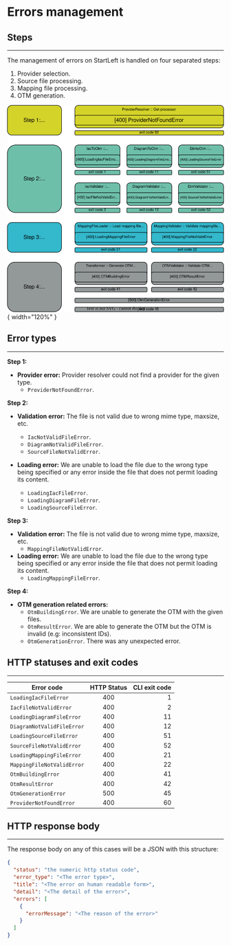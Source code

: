 # Errors management

## Steps

---
The management of errors on StartLeft is handled on four separated steps:

1. Provider selection.
2. Source file processing.
3. Mapping file processing.
4. OTM generation.

![img/errors_management](img/conversion-steps.svg){ width="120%" }


## Error types

---
**Step 1:**

* **Provider error:** Provider resolver could not find a provider for the given type.
	* `ProviderNotFoundError`.

**Step 2:**

* **Validation error:** The file is not valid due to wrong mime type, maxsize, etc.
	* `IacNotValidFileError`.
    * `DiagramNotValidFileError`.
    * `SourceFileNotValidError`.

* **Loading error:** We are unable to load the file due to the wrong type being specified or any error inside the file that
  does not permit loading its content.
	* `LoadingIacFileError`.
	* `LoadingDiagramFileError`.
	* `LoadingSourceFileError`.

**Step 3:**

* **Validation error:** The file is not valid due to wrong mime type, maxsize, etc.
	* `MappingFileNotValidError`.
* **Loading error:** We are unable to load the file due to the wrong type being specified or any error inside the file that
  does not permit loading its content.
	* `LoadingMappingFileError`.

**Step 4:**

* **OTM generation related errors:**
	* `OtmBuildingError`. We are unable to generate the OTM with the given files.
	* `OtmResultError`. We are able to generate the OTM but the OTM is invalid (e.g: inconsistent IDs).
	* `OtmGenerationError`. There was any unexpected error.

## HTTP statuses and exit codes

---

| Error code                 | HTTP Status | CLI exit code |
|----------------------------|:-----------:|--------------:|
| `LoadingIacFileError`      |     400     |             1 |
| `IacFileNotValidError`     |     400     |             2 |
| `LoadingDiagramFileError`  |     400     |            11 |
| `DiagramNotValidFileError` |     400     |            12 |
| `LoadingSourceFileError`   |     400     |            51 |
| `SourceFileNotValidError`  |     400     |            52 |
| `LoadingMappingFileError`  |     400     |            21 |
| `MappingFileNotValidError` |     400     |            22 |
| `OtmBuildingError`         |     400     |            41 |
| `OtmResultError`           |     400     |            42 |
| `OtmGenerationError`       |     500     |            45 |
| `ProviderNotFoundError`    |     400     |            60 |


## HTTP response body

---
The response body on any of this cases will be a JSON with this structure:
```json
{
  "status": "the numeric http status code",
  "error_type": "<The error type>",
  "title": "<The error on human readable form>",
  "detail": "<The detail of the error>",
  "errors": [
    {
      "errorMessage": "<The reason of the error>"
    }
  ]
}
```
